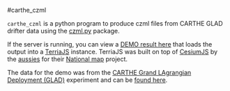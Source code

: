 #carthe_czml

`carthe_czml` is a python program to produce czml files from CARTHE GLAD drifter data 
using the [czml.py](https://github.com/cleder/czml) package.

If the server is running, you can view a [DEMO result here](http://comt.sura.org/proxy_3001#https://raw.githubusercontent.com/mjturtora/carthe_czml/master/TerriaJS%20Files/CARTHE_JSON.json)
 that loads the output into a [TerriaJS](https://github.com/TerriaJS/terriajs) instance. TerriaJS was built on top of [CesiumJS](https://cesiumjs.org/) by the [aussies](http://www.nicta.com.au/) for their [National map](http://nationalmap.gov.au/) project.
 
 The data for the demo was from the [CARTHE Grand LAgrangian Deployment (GLAD)](http://carthe.org/glad/) experiment and can be [found here](https://data.gulfresearchinitiative.org/data/R1.x134.073:0004/). 
